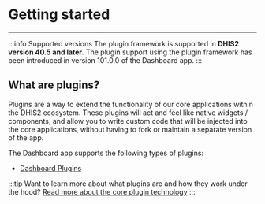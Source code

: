 # Getting started

---

:::info Supported versions
The plugin framework is supported in **DHIS2 version 40.5 and later**.
The plugin support using the plugin framework has been introduced in version 101.0.0 of the Dashboard app.
:::

## What are plugins?

Plugins are a way to extend the functionality of our core applications within the DHIS2 ecosystem.
These plugins will act and feel like native widgets / components, and allow you to write custom code that will be injected into the core applications,
without having to fork or maintain a separate version of the app.

The Dashboard app supports the following types of plugins:

-   [Dashboard Plugins](/docs/dashboard-plugins/developer/develop-a-dashboard-plugin)

:::tip
Want to learn more about what plugins are and how they work under the hood? [Read more about the core plugin technology](/docs/app-runtime/components/Plugin.md)
:::

